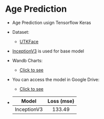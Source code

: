 # Age Prediction
- Age Prediction usign Tensorflow Keras
- Dataset:
  - [UTKFace](https://www.kaggle.com/datasets/jangedoo/utkface-new)
- [InceptionV3](https://keras.io/api/applications/inceptionv3/) is used for base model
- Wandb Charts:
  - [Click to see](https://wandb.ai/mehrdadnajafi/age_Prediction?workspace=user-mehrdadnajafi)
- You can access the model in Google Drive:
  - [Click to see](https://drive.google.com/drive/folders/1v7v1UXa483BhubFTdH0_W4kIP7L8KZD-?usp=sharing)

- | Model | Loss (mse) |
  | :--: | :--: |
  | InceptionV3 | 133.49 |
